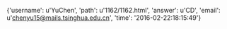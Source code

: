 {'username': u'YuChen', 'path': u'1162/1162.html', 'answer': u'CD', 'email': u'chenyu15@mails.tsinghua.edu.cn', 'time': '2016-02-22:18:15:49'}